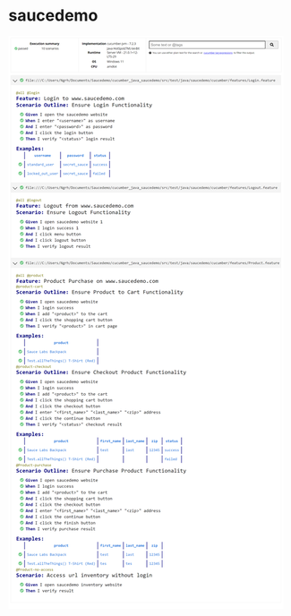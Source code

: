 # saucedemo
![alt text](https://raw.githubusercontent.com/eginugraha-me/saucedemo/main/screencapture-localhost-63342-cucumber-java-saucedemo-target-HMTL-report-html-2023-10-21-15_30_33.png)
